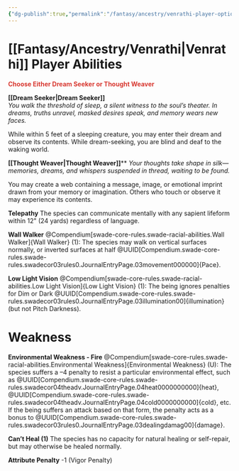 ```yaml
---
{"dg-publish":true,"permalink":"/fantasy/ancestry/venrathi-player-options/"}
---
```



# [[Fantasy/Ancestry/Venrathi\|Venrathi]] Player Abilities

<font color="#d83931">**Choose Either Dream Seeker or Thought Weaver**</font>

**[[Dream Seeker\|Dream Seeker]]**  
_You walk the threshold of sleep, a silent witness to the soul’s theater. In dreams, truths unravel, masked desires speak, and memory wears new faces._

While within 5 feet of a sleeping creature, you may enter their dream and observe its contents. While dream-seeking, you are blind and deaf to the waking world.

**[[Thought Weaver\|Thought Weaver]]****
_Your thoughts take shape in silk—memories, dreams, and whispers suspended in thread, waiting to be found._

You may create a web containing a message, image, or emotional imprint drawn from your memory or imagination. Others who touch or observe it may experience its contents.

**Telepathy** 
The species can communicate mentally with any sapient lifeform within 12" (24 yards) regardless of language.

**Wall Walker**
@Compendium[swade-core-rules.swade-racial-abilities.Wall Walker]{Wall Walker} (1): The species may walk on vertical surfaces normally, or inverted surfaces at half @UUID[Compendium.swade-core-rules.swade-rules.swadecor03rules0.JournalEntryPage.03movement000000]{Pace}.

**Low Light Vision**
@Compendium[swade-core-rules.swade-racial-abilities.Low Light Vision]{Low Light Vision} (1): The being ignores penalties for Dim or Dark @UUID[Compendium.swade-core-rules.swade-rules.swadecor03rules0.JournalEntryPage.03illumination00]{illumination} (but not Pitch Darkness).


# Weakness
**Environmental Weakness - Fire**
@Compendium[swade-core-rules.swade-racial-abilities.Environmental Weakness]{Environmental Weakness} (U): The species suffers a –4 penalty to resist a particular environmental effect, such as @UUID[Compendium.swade-core-rules.swade-rules.swadecor04theadv.JournalEntryPage.04heat0000000000]{heat}, @UUID[Compendium.swade-core-rules.swade-rules.swadecor04theadv.JournalEntryPage.04cold0000000000]{cold}, etc. If the being suffers an attack based on that form, the penalty acts as a bonus to @UUID[Compendium.swade-core-rules.swade-rules.swadecor03rules0.JournalEntryPage.03dealingdamag00]{damage}.

**Can’t Heal (1)**
The species has no capacity for natural healing or self-repair, but may otherwise be healed normally.

**Attribute Penalty** 
-1 (Vigor Penalty)
